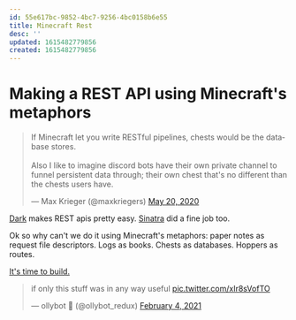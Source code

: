 ```yaml
---
id: 55e617bc-9852-4bc7-9256-4bc0158b6e55
title: Minecraft Rest
desc: ''
updated: 1615482779856
created: 1615482779856
---
```

# Making a REST API using Minecraft's metaphors

<blockquote class="twitter-tweet"><p lang="en" dir="ltr">If Minecraft let you write RESTful pipelines, chests would be the database stores.<br><br>Also I like to imagine discord bots have their own private channel to funnel persistent data through; their own chest that&#39;s no different than the chests users have.</p>&mdash; Max Krieger (@maxkriegers) <a href="https://twitter.com/maxkriegers/status/1263018405956812800?ref_src=twsrc%5Etfw">May 20, 2020</a></blockquote> <script async src="https://platform.twitter.com/widgets.js" charset="utf-8"></script>

[Dark](https://darklang.com/) makes REST apis pretty easy. [Sinatra](http://sinatrarb.com/intro.html) did a fine job too.

Ok so why can't we do it using Minecraft's metaphors: paper notes as request file descriptors. Logs as books. Chests as databases. Hoppers as routes.

[It's time to build.](https://minecraft.makecode.com/)

<blockquote class="twitter-tweet"><p lang="en" dir="ltr">if only this stuff was in any way useful <a href="https://t.co/xIr8sVofTO">pic.twitter.com/xIr8sVofTO</a></p>&mdash; ollybot 👥 (@ollybot_redux) <a href="https://twitter.com/ollybot_redux/status/1357398538066534400?ref_src=twsrc%5Etfw">February 4, 2021</a></blockquote> <script async src="https://platform.twitter.com/widgets.js" charset="utf-8"></script> 

